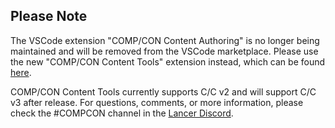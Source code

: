 ## Please Note

The VSCode extension "COMP/CON Content Authoring" is no longer being maintained and will be removed from the VSCode marketplace. Please use the new "COMP/CON Content Tools" extension instead, which can be found [here](https://marketplace.visualstudio.com/items?itemName=compcon.comp-con-content-tools).

COMP/CON Content Tools currently supports C/C v2 and will support C/C v3 after release. For questions, comments, or more information, please check the #COMPCON channel in the [Lancer Discord](https://discord.gg/CuyFmn2).
